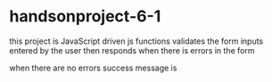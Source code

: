 # handsonproject-6-1 
this project is JavaScript driven 
js functions validates the form inputs entered by the user 
then responds when there is errors in the form 
 
 when there are no errors success message is 
